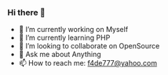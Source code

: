 ### Hi there 👋

- 🔭 I’m currently working on Myself 
- 🌱 I’m currently learning PHP
- 👯 I’m looking to collaborate on OpenSource
- 💬 Ask me about Anything
- 📫 How to reach me: f4de777@yahoo.com
